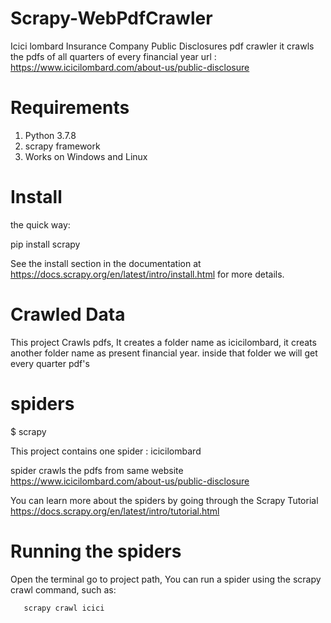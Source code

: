 # Scrapy-WebPdfCrawler

Icici lombard Insurance Company Public Disclosures pdf crawler it crawls the pdfs of all quarters of every financial year
  url : https://www.icicilombard.com/about-us/public-disclosure

# Requirements
1) Python 3.7.8
2) scrapy framework
3) Works on Windows and Linux  

# Install 

the quick way:
 
  pip install scrapy
  
  See the install section in the documentation at https://docs.scrapy.org/en/latest/intro/install.html for more details.
  
# Crawled Data

This project Crawls pdfs, It creates a folder name as icicilombard, it creats another folder name as present financial year. inside that folder we will get every quarter pdf's

# spiders
 $ scrapy
 
 This project contains one spider : icicilombard
 
 spider crawls the pdfs from same website https://www.icicilombard.com/about-us/public-disclosure
 
 You can learn more about the spiders by going through the Scrapy Tutorial https://docs.scrapy.org/en/latest/intro/tutorial.html
 
# Running the spiders

  Open the terminal go to project path, You can run a spider using the scrapy crawl command, such as:
     
       scrapy crawl icici
